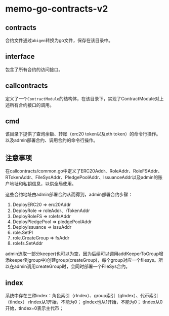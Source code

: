 # memo-go-contracts-v2

## contracts
合约文件通过`abigen`转换为go文件，保存在该目录中。

## interface
包含了所有合约的访问接口。

## callcontracts
定义了一个`ContractModule`的结构体，在该目录下，实现了ContractModule对上述所有合约接口的调用。

## cmd
该目录下提供了查询余额、转账（erc20 token以及eth token）的命令行操作。以及admin部署合约、调用合约的命令行操作。

## 注意事项
在callcontracts/common.go中定义了ERC20Addr、RoleAddr、RoleFSAddr、RTokenAddr、FileSysAddr、PledgePoolAddr、IssuanceAddr以及admin的账户地址和私钥信息，以供全局使用。

这些合约地址由admin部署合约从而得到，admin部署合约步骤：
1. DeployERC20 => erc20Addr
2. DeployRole => roleAddr、rTokenAddr
3. DeployRoleFS => rolefsAddr
4. DeployPledgePool => pledgePoolAddr
5. DeployIssuance => issuAddr
6. role.SetPI
7. role.CreateGroup => fsAddr
8. rolefs.SetAddr

admin选取一部分keeper(也可以为空，因为后续可以调用addKeeperToGroup增添keeper到group中)创建group(createGroup)，每个group对应一个filesys。所以在admin调用createGroup时，会同时部署一个FileSys合约。

## index
系统中存在三种index：角色索引（rIndex）、group索引（gIndex）、代币索引（tIndex）
rIndex从1开始，不能为0；
gIndex也从1开始，不能为0；
tIndex从0开始，tIndex=0表示主代币；